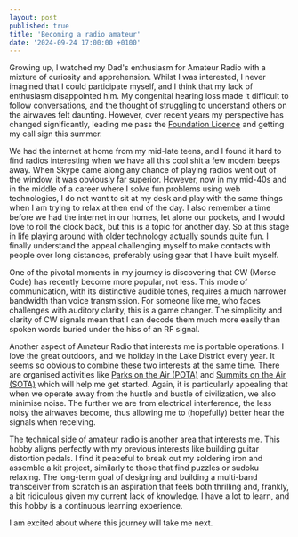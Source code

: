 ```yaml
---
layout: post
published: true
title: 'Becoming a radio amateur'
date: '2024-09-24 17:00:00 +0100'
---
```


Growing up, I watched my Dad's enthusiasm for Amateur Radio with a mixture of curiosity and apprehension. Whilst I was interested, I never imagined that I could participate myself, and I think that my lack of enthusiasm disappointed him. My congenital hearing loss made it difficult to follow conversations, and the thought of struggling to understand others on the airwaves felt daunting. However, over recent years my perspective has changed significantly, leading me pass the [Foundation Licence](https://rsgb.org/main/clubs-training/for-students/foundation/) and getting my call sign this summer.

We had the internet at home from my mid-late teens, and I found it hard to find radios interesting when we have all this cool shit a few modem beeps away. When Skype came along any chance of playing radios went out of the window, it was obviously far superior. However, now in my mid-40s and in the middle of a career where I solve fun problems using web technologies, I do not want to sit at my desk and play with the same things when I am trying to relax at then end of the day. I also remember a time before we had the internet in our homes, let alone our pockets, and I would love to roll the clock back, but this is a topic for another day. So at this stage in life playing around with older technology actually sounds quite fun. I finally understand the appeal challenging myself to make contacts with people over long distances, preferably using gear that I have built myself.

One of the pivotal moments in my journey is discovering that CW (Morse Code) has recently become more popular, not less. This mode of communication, with its distinctive audible tones, requires a much narrower bandwidth than voice transmission. For someone like me, who faces challenges with auditory clarity, this is a game changer. The simplicity and clarity of CW signals mean that I can decode them much more easily than spoken words buried under the hiss of an RF signal.

Another aspect of Amateur Radio that interests me is portable operations. I love the great outdoors, and we holiday in the Lake District every year. It seems so obvious to combine these two interests at the same time. There are organised activities like [Parks on the Air (POTA)](https://en.wikipedia.org/wiki/Parks_On_The_Air) and [Summits on the Air (SOTA)](https://en.wikipedia.org/wiki/Summits_On_The_Air) which will help me get started. Again, it is particularly appealing that when we operate away from the hustle and bustle of civilization, we also minimise noise. The further we are from electrical interference, the less noisy the airwaves become, thus allowing me to (hopefully) better hear the signals when receiving.

The technical side of amateur radio is another area that interests me. This hobby aligns perfectly with my previous interests like building guitar distortion pedals. I find it peaceful to break out my soldering iron and assemble a kit project, similarly to those that find puzzles or sudoku relaxing. The long-term goal of designing and building a multi-band transceiver from scratch is an aspiration that feels both thrilling and, frankly, a bit ridiculous given my current lack of knowledge. I have a lot to learn, and this hobby is a continuous learning experience.

I am excited about where this journey will take me next.
